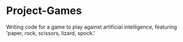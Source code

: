 # Project-Games
Writing code for a game to play against artificial intelligence, featuring 'paper, rock, scissors, lizard, spock.'
